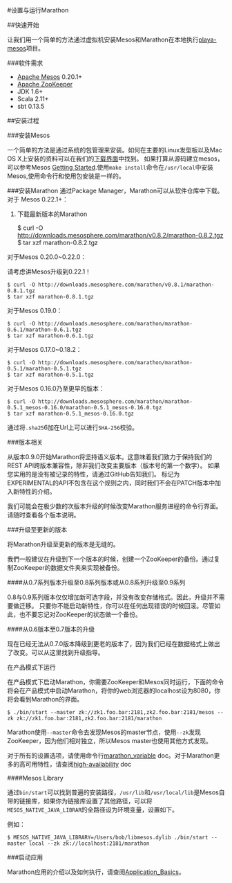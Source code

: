 
#设置与运行Marathon


##快速开始


让我们用一个简单的方法通过虚拟机安装Mesos和Marathon在本地执行[playa-mesos](https://github.com/mesosphere/playa-mesos)项目。



###软件需求
- [Apache Mesos](https://mesos.apache.org/ "Apache Mesos") 0.20.1+
- [Apache ZooKeeper](https://zookeeper.apache.org/)
- JDK 1.6+
- Scala 2.11+
- sbt 0.13.5


##安装过程


###安装Mesos


一个简单的方法是通过系统的包管理来安装。如何在主要的Linux发型板以及Mac OS X上安装的资料可以在我们的[下载界面](https://mesosphere.com/downloads/)中找到。
如果打算从源码建立mesos，可以参考Mesos [Getting Started](http://mesos.apache.org/gettingstarted/).使用`make install`命令在`/usr/local`中安装Mesos,使用命令行和使用包安装是一样的。


###安装Marathon
通过Package Manager，Marathon可以从软件仓库中下载。
对于 Mesos 0.22.1+：

1. 下载最新版本的Marathon

    $ curl -O http://downloads.mesosphere.com/marathon/v0.8.2/marathon-0.8.2.tgz
    $ tar xzf marathon-0.8.2.tgz




对于Mesos 0.20.0~0.22.0：


请考虑讲Mesos升级到0.22.1！

    $ curl -O http://downloads.mesosphere.com/marathon/v0.8.1/marathon-0.8.1.tgz
    $ tar xzf marathon-0.8.1.tgz



对于Mesos 0.19.0：

    $ curl -O http://downloads.mesosphere.com/marathon/marathon-0.6.1/marathon-0.6.1.tgz
    $ tar xzf marathon-0.6.1.tgz
    



对于Mesos 0.17.0~0.18.2：
    
    $ curl -O http://downloads.mesosphere.com/marathon/marathon-0.5.1/marathon-0.5.1.tgz
    $ tar xzf marathon-0.5.1.tgz



对于Mesos 0.16.0乃至更早的版本：
    
    $ curl -O http://downloads.mesosphere.com/marathon/marathon-0.5.1_mesos-0.16.0/marathon-0.5.1_mesos-0.16.0.tgz
    $ tar xzf marathon-0.5.1_mesos-0.16.0.tgz



通过将`.sha25`6加在Url上可以进行`SHA-256`校验。



###版本相关


从版本0.9.0开始Marathon将坚持语义版本。这意味着我们致力于保持我们的REST API跨版本兼容性，除非我们改变主要版本（版本号的第一个数字）。
如果您实用的是没有被记录的特性，请通过GitHub告知我们。
标记为EXPERIMENTAL的API不包含在这个规则之内，同时我们不会在PATCH版本中加入新特性的介绍。

我们可能会在极少数的次版本升级的时候改变Marathon服务进程的命令行界面。请随时查看各个版本说明。




###升级至更新的版本


将Marathon升级至更新的版本是无缝的。


我們一般建议在升级到下一个版本的时候，创建一个ZooKeeper的备份。通过复制ZooKeeper的数据文件夹来实现被备份。


####从0.7系列版本升级至0.8系列版本或从0.8系列升级至0.9系列



0.8与0.9系列版本仅仅增加新可选字段，并没有改变存储格式。因此，升级并不需要做迁移。
只要你不能启动新特性，你可以在任何出现错误的时候回滚。尽管如此，也不要忘记对ZooKeeper的状态做一个备份。


####从0.6版本至0.7版本的升级


现在已经无法从0.7.0版本降级到更老的版本了，因为我们已经在数据格式上做出了改变。可以从这里找到升级指导。

在产品模式下运行


在产品模式下启动Marathon，你需要ZooKeeper和Mesos同时运行，下面的命令将会在产品模式中启动Marathon，将你的web浏览器的localhost设为8080，你将会看到Marathon的界面。
    
    $ ./bin/start --master zk://zk1.foo.bar:2181,zk2.foo.bar:2181/mesos --zk zk://zk1.foo.bar:2181,zk2.foo.bar:2181/marathon




Marathon使用`--master`命令去发现Mesos的master节点，使用`--zk`发现ZooKeeper，因为他们相对独立，所以Mesos master也使用其他方式发现。


对于所有的设置选项，请使用命令行[marathon_variable](document/Marathon/marathon_variable.md) doc。对于Marathon更多的高可用特性，请查阅[high-availability](document/Marathon/high-availability.md) doc

####Mesos Library

通过`bin/start`可以找到普遍的安装路径，`/usr/lib`和`/usr/local/lib`是Mesos自带的链接库，如果你为链接库设置了其他路径，可以将`MESOS_NATIVE_JAVA_LIBRAR`的全路径设为环境变量，设置如下。


例如：

    $ MESOS_NATIVE_JAVA_LIBRARY=/Users/bob/libmesos.dylib ./bin/start --master local --zk zk://localhost:2181/marathon
    

###启动应用


Marathon应用的介绍以及如何执行，请查阅[Application_Basics](document/Marathon/Application_Basics.md)。